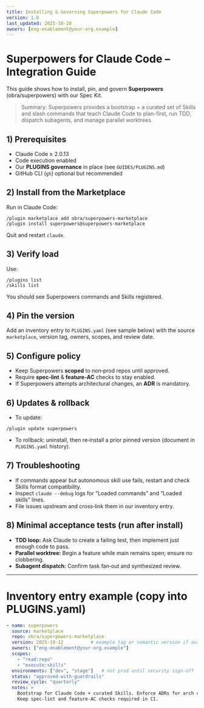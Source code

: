 ```yaml
---
title: Installing & Governing Superpowers for Claude Code
version: 1.0
last_updated: 2025-10-20
owners: [eng-enablement@your-org.example]
---
```


# Superpowers for Claude Code – Integration Guide

This guide shows how to install, pin, and govern **Superpowers** (obra/superpowers) with our Spec Kit.

> Summary: Superpowers provides a bootstrap + a curated set of Skills and slash commands that teach Claude Code to plan-first, run TDD, dispatch subagents, and manage parallel worktrees.

## 1) Prerequisites
- Claude Code ≥ 2.0.13
- Code execution enabled
- Our **PLUGINS governance** in place (see `GUIDES/PLUGINS.md`)
- GitHub CLI (`gh`) optional but recommended

## 2) Install from the Marketplace
Run in Claude Code:
```
/plugin marketplace add obra/superpowers-marketplace
/plugin install superpowers@superpowers-marketplace
```
Quit and restart `claude`.

## 3) Verify load
Use:
```
/plugins list
/skills list
```
You should see Superpowers commands and Skills registered.

## 4) Pin the version
Add an inventory entry to `PLUGINS.yaml` (see sample below) with the source `marketplace`, version tag, owners, scopes, and review date.

## 5) Configure policy
- Keep Superpowers **scoped** to non‑prod repos until approved.
- Require **spec‑lint** & **feature‑AC** checks to stay enabled.
- If Superpowers attempts architectural changes, an **ADR** is mandatory.

## 6) Updates & rollback
- To update:
```
/plugin update superpowers
```
- To rollback: uninstall, then re‑install a prior pinned version (document in `PLUGINS.yaml` history).

## 7) Troubleshooting
- If commands appear but autonomous skill use fails, restart and check Skills format compatibility.
- Inspect `claude --debug` logs for “Loaded commands” and “Loaded skills” lines.
- File issues upstream and cross‑link them in our inventory entry.

## 8) Minimal acceptance tests (run after install)
- **TDD loop:** Ask Claude to create a failing test, then implement just enough code to pass.
- **Parallel worktree:** Begin a feature while main remains open; ensure no clobbering.
- **Subagent dispatch:** Confirm task fan‑out and synthesized review.

---

# Inventory entry example (copy into PLUGINS.yaml)
```yaml
- name: superpowers
  source: marketplace
  repo: obra/superpowers-marketplace
  version: 2025-10-12          # example tag or semantic version if available
  owners: ["eng-enablement@your-org.example"]
  scopes:
    - "read:repo"
    - "execute:skills"
  environments: ["dev", "stage"]   # not prod until security sign-off
  status: "approved-with-guardrails"
  review_cycle: "quarterly"
  notes: >
    Bootstrap for Claude Code + curated Skills. Enforce ADRs for arch changes.
    Keep spec-lint and feature-AC checks required in CI.
```
